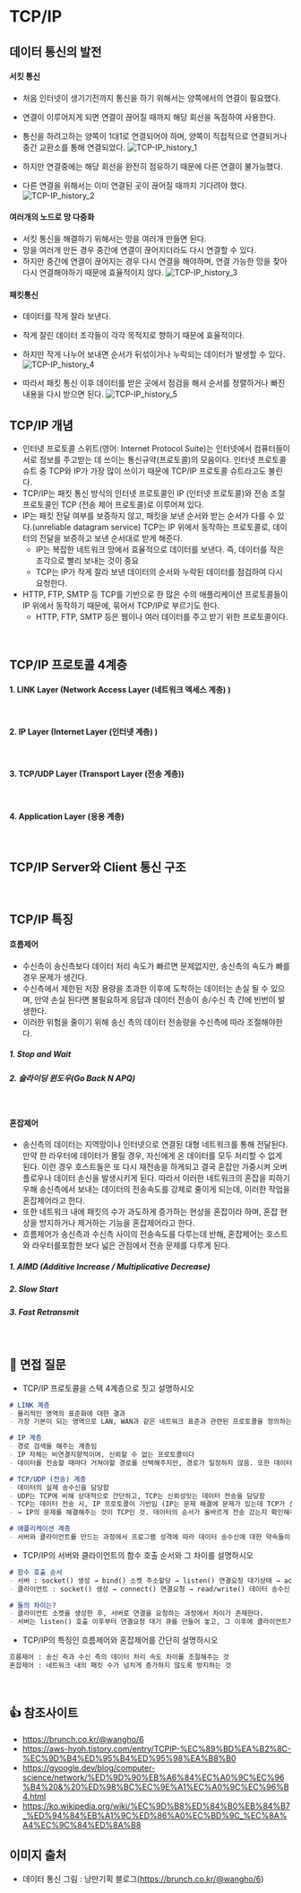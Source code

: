 # TCP/IP

## 데이터 통신의 발전

#### 서킷 통신
- 처음 인터넷이 생기기전까지 통신을 하기 위해서는 양쪽에서의 연결이 필요했다.
- 연결이 이루어지게 되면 연결이 끊어질 때까지 해당 회선을 독점하여 사용한다.
- 통신을 하려고하는 양쪽이 1대1로 연결되어야 하며, 양쪽이 직접적으로 연결되거나 중간 교환소를 통해 연결되었다.
![TCP-IP_history_1](../Images/TCP-IP_history_1.gif)

- 하지만 연결중에는 해당 회선을 완전히 점유하기 때문에 다른 연결이 불가능했다.
- 다른 연결을 위해서는 이미 연결된 곳이 끊어질 때까지 기다려야 했다.
![TCP-IP_history_2](../Images/TCP-IP_history_2.gif)

#### 여러개의 노드로 망 다중화
- 서킷 통신을 해결하기 위해서는 망을 여러개 만들면 된다.
- 망을 여러개 만든 경우 중간에 연결이 끊어지더라도 다시 연결할 수 있다.
- 하지만 중간에 연결이 끊어지는 경우 다시 연결을 해야하며, 연결 가능한 망을 찾아 다시 연결해야하기 때문에 효율적이지 않다.
![TCP-IP_history_3](../Images/TCP-IP_history_3.gif)

#### 패킷통신
- 데이터를 작게 잘라 보낸다.
- 작게 잘린 데이터 조각들이 각각 목적지로 향하기 때문에 효율적이다.
- 하지만 작게 나누어 보내면 순서가 뒤섞이거나 누락되는 데이터가 발생할 수 있다.
![TCP-IP_history_4](../Images/TCP-IP_history_4.gif)

- 따라서 패킷 통신 이후 데이터를 받은 곳에서 점검을 해서 순서를 정렬하거나 빠진 내용을 다시 받으면 된다. 
![TCP-IP_history_5](../Images/TCP-IP_history_5.gif)

## TCP/IP 개념
- 인터넷 프로토콜 스위트(영어: Internet Protocol Suite)는 인터넷에서 컴퓨터들이 서로 정보를 주고받는 데 쓰이는 통신규약(프로토콜)의 모음이다. 인터넷 프로토콜 슈트 중 TCP와 IP가 가장 많이 쓰이기 때문에 TCP/IP 프로토콜 슈트라고도 불린다.
- TCP/IP는 패킷 통신 방식의 인터넷 프로토콜인 IP (인터넷 프로토콜)와 전송 조절 프로토콜인 TCP (전송 제어 프로토콜)로 이루어져 있다. 
- IP는 패킷 전달 여부를 보증하지 않고, 패킷을 보낸 순서와 받는 순서가 다를 수 있다.(unreliable datagram service) TCP는 IP 위에서 동작하는 프로토콜로, 데이터의 전달을 보증하고 보낸 순서대로 받게 해준다. 
  - IP는 복잡한 네트워크 망에서 효율적으로 데이터를 보낸다. 즉, 데이터를 작은 조각으로 빨리 보내는 것이 중요
  - TCP는 IP가 작게 잘라 보낸 데이터의 순서와 누락된 데이터를 점검하여 다시 요청한다.
- HTTP, FTP, SMTP 등 TCP를 기반으로 한 많은 수의 애플리케이션 프로토콜들이 IP 위에서 동작하기 때문에, 묶어서 TCP/IP로 부르기도 한다.
    - HTTP, FTP, SMTP 등은 웹이나 여러 데이터를 주고 받기 위한 프로토콜이다.


<br/>


## TCP/IP 프로토콜 4계층

#### 1. LINK Layer (Network Access Layer (네트워크 엑세스 계층) )

<br/>

#### 2. IP Layer (Internet Layer (인터넷 계층) )

<br/>

#### 3. TCP/UDP Layer (Transport Layer (전송 계층))

<br/>

#### 4. Application Layer (응용 계층)


<br/>


## TCP/IP Server와 Client 통신 구조



<br/>


## TCP/IP 특징

#### 흐름제어
- 수신측이 송신측보다 데이터 처리 속도가 빠르면 문제없지만, 송신측의 속도가 빠를 경우 문제가 생긴다.
- 수신측에서 제한된 저장 용량을 초과한 이후에 도착하는 데이터는 손실 될 수 있으며, 만약 손실 된다면 불필요하게 응답과 데이터 전송이 송/수신 측 간에 빈번이 발생한다.
- 이러한 위험을 줄이기 위해 송신 측의 데이터 전송량을 수신측에 따라 조절해야한다.
  
##### 1. Stop and Wait

##### 2. 슬라이딩 윈도우(Go Back N APQ)

<br/>

#### 혼잡제어
- 송신측의 데이터는 지역망이나 인터넷으로 연결된 대형 네트워크를 통해 전달된다. 만약 한 라우터에 데이터가 몰릴 경우, 자신에게 온 데이터를 모두 처리할 수 없게 된다. 이런 경우 호스트들은 또 다시 재전송을 하게되고 결국 혼잡만 가중시켜 오버플로우나 데이터 손신을 발생시키게 된다. 따라서 이러한 네트워크의 혼잡을 피하기 우해 송신측에서 보내는 데이터의 전송속도를 강제로 줄이게 되는데, 이러한 작업을 혼잡제어라고 한다.
- 또한 네트워크 내에 패킷의 수가 과도하게 증가하는 현상을 혼잡이라 하며, 혼잡 현상을 방지하거나 제거하는 기능을 혼잡제어라고 한다.
- 흐름제어가 송신측과 수신측 사이의 전송속도를 다루는데 반해, 혼잡제어는 호스트와 라우터를포함한 보다 넓은 관점에서 전송 문제를 다루게 된다.

##### 1. AIMD (Additive Increase / Multiplicative Decrease)

##### 2. Slow Start

##### 3. Fast Retransmit


<br/>


## 🎤 면접 질문

- TCP/IP 프로토콜을 스택 4계층으로 짓고 설명하시오

```markdown
# LINK 계층
- 물리적인 영역의 표준화에 대한 결과
- 가장 기본이 되는 영역으로 LAN, WAN과 같은 네트워크 표준과 관련된 프로토콜을 정의하는 영역이다

# IP 계층
- 경로 검색을 해주는 계층임
- IP 자체는 비연결지향적이며, 신뢰할 수 없는 프로토콜이다
- 데이터를 전송할 때마다 거쳐야할 경로를 선택해주지만, 경로가 일정하지 않음. 또한 데이터 전송 중에 경로상 문제가 발생할 때 데이터가 손실되거나 오류가 발생하는 문제가 발생할 수 있음. 따라서 IP 계층은 오류 발생에 대한 대비가 되어있지 않은 프로토콜임

# TCP/UDP (전송) 계층
- 데이터의 실제 송수신을 담당함
- UDP는 TCP에 비해 상대적으로 간단하고, TCP는 신뢰성잇는 데이터 전송을 담당함
- TCP는 데이터 전송 시, IP 프로토콜이 기반임 (IP는 문제 해결에 문제가 있는데 TCP가 신뢰라고?)
- → IP의 문제를 해결해주는 것이 TCP인 것. 데이터의 순서가 올바르게 전송 갔는지 확인해주며 대화를 주고받는 방식임. 이처럼 확인 절차를 걸치며 신뢰성 없는 IP에 신뢰성을 부여한 프로토콜이 TCP이다

# 애플리케이션 계층
- 서버와 클라이언트를 만드는 과정에서 프로그램 성격에 따라 데이터 송수신에 대한 약속들이 정해지는데, 이것이 바로 애플리케이션 계층이다
```

- TCP/IP의 서버와 클라이언트의 함수 호출 순서와 그 차이를 설명하시오

```markdown
# 함수 호출 순서
- 서버 : socket() 생성 → bind() 소켓 주소할당 → listen() 연결요청 대기상태 → accept() 연결허용 → read/write() 데이터 송수신 → close() 연결종료
- 클라이언트 : socket() 생성 → connect() 연결요청 → read/write() 데이터 송수신 → close() 연결종료

# 둘의 차이는?
- 클라이언트 소켓을 생성한 후, 서버로 연결을 요청하는 과정에서 차이가 존재한다.
- 서버는 listen() 호출 이후부터 연결요청 대기 큐를 만들어 놓고, 그 이후에 클라이언트가 연결 요청을 할 수 있다. 이때 서버가 바로 accept()를 호출할 수 있는데, 연결되기 전까지 호출된 위치에서 블로킹 상태에 놓이게 된다.
```

- TCP/IP의 특징인 흐름제어와 혼잡제어를 간단히 설명하시오

```markdown
흐름제어 : 송신 측과 수신 측의 데이터 처리 속도 차이를 조절해주는 것
혼잡제어 : 네트워크 내의 패킷 수가 넘치게 증가하지 않도록 방지하는 것
```



<br/>

## 👍 참조사이트
- https://brunch.co.kr/@wangho/6
- https://aws-hyoh.tistory.com/entry/TCPIP-%EC%89%BD%EA%B2%8C-%EC%9D%B4%ED%95%B4%ED%95%98%EA%B8%B0
- https://gyoogle.dev/blog/computer-science/network/%ED%9D%90%EB%A6%84%EC%A0%9C%EC%96%B4%20&%20%ED%98%BC%EC%9E%A1%EC%A0%9C%EC%96%B4.html
- https://ko.wikipedia.org/wiki/%EC%9D%B8%ED%84%B0%EB%84%B7_%ED%94%84%EB%A1%9C%ED%86%A0%EC%BD%9C_%EC%8A%A4%EC%9C%84%ED%8A%B8

## 이미지 출처
- 데이터 통신 그림 : 낭만기획 블로그(https://brunch.co.kr/@wangho/6)